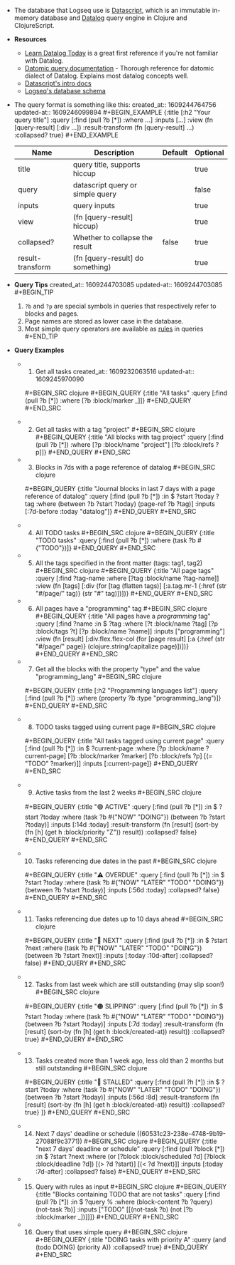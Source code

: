 - The database that Logseq use is [Datascript](https://github.com/tonsky/datascript), which is an immutable in-memory database and [Datalog](https://en.wikipedia.org/wiki/Datalog) query engine in Clojure and ClojureScript.
- **Resources**
    - [Learn Datalog Today](http://www.learndatalogtoday.org/) is a great first reference if you're not familiar with Datalog.
    - [Datomic query documentation](https://docs.datomic.com/query.html) - Thorough reference for datomic dialect of Datalog. Explains most datalog concepts well.
    - [Datascript's intro docs](https://github.com/tonsky/datascript/wiki/Getting-started)
    - [Logseq's database schema](https://github.com/logseq/logseq/blob/master/src/main/frontend/db_schema.cljs)
- The query format is something like this:
  created_at:: 1609244764756
  updated-at:: 1609246099894
  #+BEGIN_EXAMPLE
  {:title  [:h2 "Your query title"]
   :query  [:find (pull ?b [*])
            :where ...]
   :inputs [...]
   :view             (fn [query-result] [:div ...])
   :result-transform (fn [query-result] ...)
   :collapsed? true}
  #+END_EXAMPLE

  | Name             | Description                      | Default | Optional |
  |------------------|----------------------------------|---------|----------|
  | title            | query title, supports hiccup     |         | true     |
  | query            | datascript query or simple query |         | false    |
  | inputs           | query inputs                     |         | true     |
  | view             | (fn [query-result] hiccup)       |         | true     |
  | collapsed?       | Whether to collapse the result   | false   | true     |
  | result-transform | (fn [query-result] do something) |         | true     |
- **Query Tips**
  created_at:: 1609244703085
  updated-at:: 1609244703085
  #+BEGIN_TIP
  1. `?b` and `?p` are special symbols in queries that respectively refer to blocks and pages.
  2. Page names are stored as lower case in the database.
  3. Most simple query operators are available as [rules](https://docs.datomic.com/on-prem/query/query.html#rules) in queries
  #+END_TIP
- **Query Examples**
    - 1. Get all tasks
      created_at:: 1609232063516
      updated-at:: 1609245970090

      #+BEGIN_SRC clojure
      #+BEGIN_QUERY
      {:title "All tasks"
       :query [:find (pull ?b [*])
               :where
               [?b :block/marker _]]}
      #+END_QUERY
      #+END_SRC
    - 2. Get all tasks with a tag "project"
      #+BEGIN_SRC clojure
      #+BEGIN_QUERY
      {:title "All blocks with tag project"
       :query [:find (pull ?b [*])
               :where
               [?p :block/name "project"]
               [?b :block/refs ?p]]}
      #+END_QUERY
      #+END_SRC
    - 3. Blocks in 7ds with a page reference of datalog
      #+BEGIN_SRC clojure

      #+BEGIN_QUERY
      {:title "Journal blocks in last 7 days with a page reference of datalog"
       :query [:find (pull ?b [*])
               :in $ ?start ?today ?tag
               :where
               (between ?b ?start ?today)
               (page-ref ?b ?tag)]
       :inputs [:7d-before :today "datalog"]}
      #+END_QUERY
      #+END_SRC
    - 4. All TODO tasks
      #+BEGIN_SRC clojure
      #+BEGIN_QUERY
      {:title "TODO tasks"
       :query [:find (pull ?b [*])
               :where
               (task ?b #{"TODO"})]}
      #+END_QUERY
      #+END_SRC
    - 5. All the tags specified in the front matter (tags: tag1, tag2)
      #+BEGIN_SRC clojure
      #+BEGIN_QUERY
      {:title "All page tags"
      :query [:find ?tag-name
              :where
              [?tag :block/name ?tag-name]]
      :view (fn [tags]
            [:div
             (for [tag (flatten tags)]
               [:a.tag.mr-1 {:href (str "#/page/" tag)}
                (str "#" tag)])])}
      #+END_QUERY
      #+END_SRC
    - 6. All pages have a "programming" tag
      #+BEGIN_SRC clojure
      #+BEGIN_QUERY
      {:title "All pages have a *programming* tag"
       :query [:find ?name
             :in $ ?tag
             :where
             [?t :block/name ?tag]
             [?p :block/tags ?t]
             [?p :block/name ?name]]
       :inputs ["programming"]
       :view (fn [result]
             [:div.flex.flex-col
              (for [page result]
                [:a {:href (str "#/page/" page)} (clojure.string/capitalize page)])])}
      #+END_QUERY
      #+END_SRC
    - 7. Get all the blocks with the property "type" and the value "programming_lang"
      #+BEGIN_SRC clojure

      #+BEGIN_QUERY
      {:title [:h2 "Programming languages list"]
       :query [:find (pull ?b [*])
               :where
               (property ?b :type "programming_lang")]}
      #+END_QUERY
      #+END_SRC
    - 8. TODO tasks tagged using current page
      #+BEGIN_SRC clojure

      #+BEGIN_QUERY
      {:title "All tasks tagged using current page"
       :query [:find (pull ?b [*])
             :in $ ?current-page
             :where
             [?p :block/name ?current-page]
             [?b :block/marker ?marker]
             [?b :block/refs ?p]
             [(= "TODO" ?marker)]]
       :inputs [:current-page]}
      #+END_QUERY
      #+END_SRC
    - 9. Active tasks from the last 2 weeks
      #+BEGIN_SRC clojure

      #+BEGIN_QUERY
      {:title "🟢 ACTIVE"
        :query [:find (pull ?b [*])
                :in $ ?start ?today
                :where
                (task ?b #{"NOW" "DOING"})
                (between ?b ?start ?today)]
        :inputs [:14d :today]
        :result-transform (fn [result]
                            (sort-by (fn [h]
                                       (get h :block/priority "Z")) result))
        :collapsed? false}
      #+END_QUERY
      #+END_SRC
    - 10. Tasks referencing due dates in the past
      #+BEGIN_SRC clojure

      #+BEGIN_QUERY
       {:title "⚠️ OVERDUE"
        :query [:find (pull ?b [*])
                :in $ ?start ?today
                :where
                (task ?b #{"NOW" "LATER" "TODO" "DOING"})
                (between ?b ?start ?today)]
        :inputs [:56d :today]
        :collapsed? false}
      #+END_QUERY
      #+END_SRC
    - 11. Tasks referencing due dates up to 10 days ahead
      #+BEGIN_SRC clojure

      #+BEGIN_QUERY
          {:title "📅 NEXT"
        :query [:find (pull ?b [*])
                :in $ ?start ?next
                :where
                (task ?b #{"NOW" "LATER" "TODO" "DOING"})
                (between ?b ?start ?next)]
        :inputs [:today :10d-after]
        :collapsed? false}
      #+END_QUERY
      #+END_SRC
    - 12. Tasks from last week which are still outstanding (may slip soon!)
      #+BEGIN_SRC clojure

      #+BEGIN_QUERY
         {:title "🟠 SLIPPING"
        :query [:find (pull ?b [*])
                :in $ ?start ?today
                :where
                (task ?b #{"NOW" "LATER" "TODO" "DOING"})
                (between ?b ?start ?today)]
        :inputs [:7d :today]
        :result-transform (fn [result]
                            (sort-by (fn [h]
                                       (get h :block/created-at)) result))
        :collapsed? true}
      #+END_QUERY
      #+END_SRC
    - 13. Tasks created more than 1 week ago, less old than 2 months but still outstanding
      #+BEGIN_SRC clojure

      #+BEGIN_QUERY
      {:title "🔴 STALLED"
        :query [:find (pull ?h [*])
                :in $ ?start ?today
                :where
                (task ?b #{"NOW" "LATER" "TODO" "DOING"})
                (between ?b ?start ?today)]
        :inputs [:56d :8d]
        :result-transform (fn [result]
                            (sort-by (fn [h]
                                       (get h :block/created-at)) result))
        :collapsed? true}
       ]}
      #+END_QUERY
      #+END_SRC
    - 14. Next 7 days' deadline or schedule
       ((60531c23-238e-4748-9b19-27088f9c3771))
      #+BEGIN_SRC clojure
      #+BEGIN_QUERY
      {:title "next 7 days' deadline or schedule"
        :query [:find (pull ?block [*])
                :in $ ?start ?next
                :where
                (or
                  [?block :block/scheduled ?d]
                  [?block :block/deadline ?d])
                [(> ?d ?start)]
                [(< ?d ?next)]]
        :inputs [:today :7d-after]
        :collapsed? false}
      #+END_QUERY
      #+END_SRC
    - 15. Query with rules as input
      #+BEGIN_SRC clojure
      #+BEGIN_QUERY
      {:title "Blocks containing TODO that are not tasks"
       :query [:find (pull ?b [*])
               :in $ ?query %
               :where
               (block-content ?b ?query)
               (not-task ?b)]
               :inputs ["TODO"
                        [[(not-task ?b)
                          (not [?b :block/marker _])]]]}
      #+END_QUERY
      #+END_SRC
    - 16. Query that uses simple query
      #+BEGIN_SRC clojure
      #+BEGIN_QUERY
      {:title "DOING tasks with priority A"
       :query (and (todo DOING) (priority A))
       :collapsed? true}
      #+END_QUERY
      #+END_SRC

